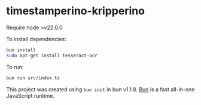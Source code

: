 # timestamperino-kripperino

Require node >v22.0.0

To install dependencies:

```bash
bun install
sudo apt-get install tesseract-ocr
```

To run:

```bash
bun run src/index.ts
```

This project was created using `bun init` in bun v1.1.8. [Bun](https://bun.sh) is a fast all-in-one JavaScript runtime.
